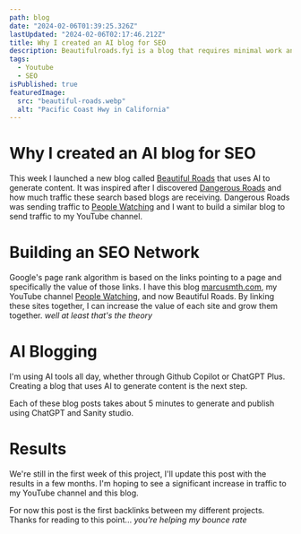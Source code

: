 ```yaml
---
path: blog
date: "2024-02-06T01:39:25.326Z"
lastUpdated: "2024-02-06T02:17:46.212Z"
title: Why I created an AI blog for SEO
description: Beautifulroads.fyi is a blog that requires minimal work and provides outsized returns
tags:
  - Youtube
  - SEO
isPublished: true
featuredImage:
  src: "beautiful-roads.webp"
  alt: "Pacific Coast Hwy in California"
---
```


# Why I created an AI blog for SEO

This week I launched a new blog called [Beautiful Roads](https://beautifulroads.fyi) that uses AI to generate content. It was inspired after I discovered [Dangerous Roads](https://dangerousroads.org) and how much traffic these search based blogs are receiving. Dangerous Roads was sending traffic to [People Watching](https://www.youtube.com/@PeopleWatchingMarcus) and I want to build a similar blog to send traffic to my YouTube channel.

# Building an SEO Network

Google's page rank algorithm is based on the links pointing to a page and specifically the value of those links. I have this blog [marcusmth.com](https://marcusmth.com), my YouTube channel [People Watching](https://www.youtube.com/@PeopleWatchingMarcus), and now Beautiful Roads. By linking these sites together, I can increase the value of each site and grow them together. _well at least that's the theory_

# AI Blogging

I'm using AI tools all day, whether through Github Copilot or ChatGPT Plus. Creating a blog that uses AI to generate content is the next step.

Each of these blog posts takes about 5 minutes to generate and publish using ChatGPT and Sanity studio.

# Results

We're still in the first week of this project, I'll update this post with the results in a few months. I'm hoping to see a significant increase in traffic to my YouTube channel and this blog.

For now this post is the first backlinks between my different projects. Thanks for reading to this point... _you're helping my bounce rate_
